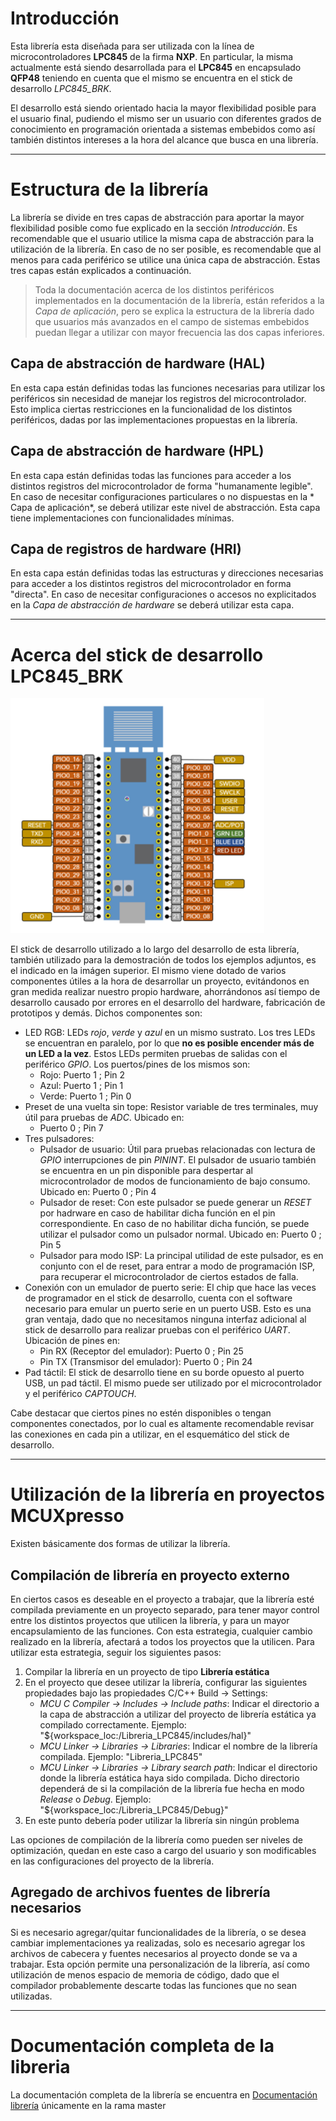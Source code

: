 # Introducción

Esta librería esta diseñada para ser utilizada con la línea de microcontroladores **LPC845** de la firma **NXP**.
En particular, la misma actualmente está siendo desarrollada para el **LPC845** en encapsulado **QFP48** teniendo en
cuenta que el mismo se encuentra en el stick de desarrollo *LPC845\_BRK*.

El desarrollo está siendo orientado hacia la mayor flexibilidad posible para el usuario final, pudiendo el mismo
ser un usuario con diferentes grados de conocimiento en programación orientada a sistemas embebidos como así 
también distintos intereses a la hora del alcance que busca en una librería.

-----------------------------------------------------------------------------------------------------------------

# Estructura de la librería

La librería se divide en tres capas de abstracción para aportar la mayor flexibilidad posible como fue explicado 
en la sección *Introducción*. Es recomendable que el usuario utilice la misma capa de abstracción para la utilización 
de la librería. En caso de no ser posible, es recomendable que al menos para cada periférico se utilice una 
única capa de abstracción. Estas tres capas están explicados a continuación.

> Toda la documentación acerca de los distintos periféricos implementados en la documentación de la 
librería, están referidos a la *Capa de aplicación*, pero se explica la estructura de la librería 
dado que usuarios más avanzados en el campo de sistemas embebidos puedan llegar a utilizar con mayor 
frecuencia las dos capas inferiores.

## Capa de abstracción de hardware (HAL)

En esta capa están definidas todas las funciones necesarias para utilizar los periféricos sin necesidad de 
manejar los registros del microcontrolador. Esto implica ciertas restricciones en la funcionalidad de los 
distintos periféricos, dadas por las implementaciones propuestas en la librería.

## Capa de abstracción de hardware (HPL)

En esta capa están definidas todas las funciones para acceder a los distintos registros del microcontrolador 
de forma "humanamente legible". En caso de necesitar configuraciones particulares o no dispuestas en la *
Capa de aplicación*, se deberá utilizar este nivel de abstracción. Esta capa tiene implementaciones con 
funcionalidades mínimas.

## Capa de registros de hardware (HRI)

En esta capa están definidas todas las estructuras y direcciones necesarias para acceder a los distintos 
registros del microcontrolador en forma "directa". En caso de necesitar configuraciones o accesos no explicitados
en la *Capa de abstracción de hardware* se deberá utilizar esta capa.

-----------------------------------------------------------------------------------------------------------------

# Acerca del stick de desarrollo LPC845_BRK

![Pinout del LPC845_BRK](https://raw.githubusercontent.com/ajs93/LPC845/develop_augusto/Imagenes/LPC845_BRK_PINOUT.png)

El stick de desarrollo utilizado a lo largo del desarrollo de esta librería, también utilizado para la 
demostración de todos los ejemplos adjuntos, es el indicado en la imágen superior. El mismo viene dotado 
de varios componentes útiles a la hora de desarrollar un proyecto, evitándonos en gran medida realizar 
nuestro propio hardware, ahorrándonos así tiempo de desarrollo causado por errores en el desarrollo del 
hardware, fabricación de prototipos y demás. Dichos componentes son:
- LED RGB: LEDs *rojo*, *verde* y *azul* en un mismo sustrato. Los tres LEDs se encuentran en paralelo, 
por lo que **no es posible encender más de un LED a la vez**. Estos LEDs permiten pruebas de salidas con 
el periférico *GPIO*. Los puertos/pines de los mismos son:
	- Rojo: Puerto 1 ; Pin 2
	- Azul: Puerto 1 ; Pin 1
	- Verde: Puerto 1 ; Pin 0
- Preset de una vuelta sin tope: Resistor variable de tres terminales, muy útil para pruebas de *ADC*. 
Ubicado en:
	- Puerto 0 ; Pin 7
- Tres pulsadores:
	- Pulsador de usuario: Útil para pruebas relacionadas con lectura de *GPIO* interrupciones de pin
	*PININT*. El pulsador de usuario también se encuentra en un pin disponible para despertar al 
	microcontrolador de modos de funcionamiento de bajo consumo. Ubicado en: Puerto 0 ; Pin 4
	- Pulsador de reset: Con este pulsador se puede generar un *RESET* por hadrware en caso de 
	habilitar dicha función en el pin correspondiente. En caso de no habilitar dicha función, se puede 
	utilizar el pulsador como un pulsador normal. Ubicado en: Puerto 0 ; Pin 5
	- Pulsador para modo ISP: La principal utilidad de este pulsador, es en conjunto con el de reset, para 
	entrar a modo de programación ISP, para recuperar el microcontrolador de ciertos estados de falla.
- Conexión con un emulador de puerto serie: El chip que hace las veces de programador en el stick de 
desarrollo, cuenta con el software necesario para emular un puerto serie en un puerto USB. Esto es una 
gran ventaja, dado que no necesitamos ninguna interfaz adicional al stick de desarrollo para realizar 
pruebas con el periférico *UART*. Ubicación de pines en:
	- Pin RX (Receptor del emulador): Puerto 0 ; Pin 25
	- Pin TX (Transmisor del emulador): Puerto 0 ; Pin 24
- Pad táctil: El stick de desarrollo tiene en su borde opuesto al puerto USB, un pad táctil. El mismo 
puede ser utilizado por el microcontrolador y el periférico *CAPTOUCH*.

Cabe destacar que ciertos pines no estén disponibles o tengan componentes conectados, por lo cual es 
altamente recomendable revisar las conexiones en cada pin a utilizar, en el esquemático del stick de 
desarrollo.

-----------------------------------------------------------------------------------------------------------------

# Utilización de la librería en proyectos MCUXpresso

Existen básicamente dos formas de utilizar la librería.

## Compilación de librería en proyecto externo

En ciertos casos es deseable en el proyecto a trabajar, que la librería esté compilada previamente en un 
proyecto separado, para tener mayor control entre los distintos proyectos que utilicen la librería, y para un 
mayor encapsulamiento de las funciones. Con esta estrategia, cualquier cambio realizado en la librería, afectará 
a todos los proyectos que la utilicen. Para utilizar esta estrategia, seguir los siguientes pasos:
1. Compilar la librería en un proyecto de tipo <b>Librería estática</b>
2. En el proyecto que desee utilizar la librería, configurar las siguientes propiedades bajo las propiedades 
C/C++ Build -> Settings:
	- *MCU C Compiler -> Includes -> Include paths*: Indicar el directorio a la capa de abstracción a 
	utilizar del proyecto de librería estática ya compilado correctamente.
	Ejemplo: "${workspace_loc:/Libreria_LPC845/includes/hal}"
	- *MCU Linker -> Libraries -> Libraries*: Indicar el nombre de la librería compilada.
	Ejemplo: "Libreria_LPC845"
	- *MCU Linker -> Libraries -> Library search path*: Indicar el directorio donde la librería 
	estática haya sido compilada. Dicho directorio dependerá de si la compilación de la librería fue hecha 
	en modo *Release* o *Debug*. Ejemplo: "${workspace_loc:/Libreria_LPC845/Debug}"
3. En este punto debería poder utilizar la librería sin ningún problema

Las opciones de compilación de la librería como pueden ser niveles de optimización, quedan en este caso a 
cargo del usuario y son modificables en las configuraciones del proyecto de la librería.

## Agregado de archivos fuentes de librería necesarios

Si es necesario agregar/quitar funcionalidades de la librería, o se desea cambiar implementaciones ya 
realizadas, solo es necesario agregar los archivos de cabecera y fuentes necesarios al proyecto donde se va a 
trabajar. Esta opción permite una personalización de la librería, así como utilización de menos espacio de 
memoria de código, dado que el compilador probablemente descarte todas las funciones que no sean utilizadas.

-----------------------------------------------------------------------------------------------------------------

# Documentación completa de la libreria

La documentación completa de la librería se encuentra en [Documentación librería](https://github.com/ajs93/LPC845/blob/master/Libreria_LPC845/doc/refman.pdf) 
únicamente en la rama master
